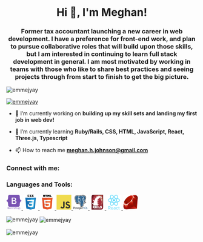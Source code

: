 <h1 align="center">Hi 👋, I'm Meghan!</h1>
<h3 align="center">Former tax accountant launching a new career in web development. I have a preference for front-end work, and plan to pursue collaborative roles that will build upon those skills, but I am interested in continuing to learn full stack development in general. I am most motivated by working in teams with those who like to share best practices and seeing projects through from start to finish to get the big picture.</h3>

<p align="left"> <img src="https://komarev.com/ghpvc/?username=emmejyay&label=Profile%20views&color=0e75b6&style=flat" alt="emmejyay" /> </p>

<p align="left"> <a href="https://github.com/ryo-ma/github-profile-trophy"><img src="https://github-profile-trophy.vercel.app/?username=emmejyay" alt="emmejyay" /></a> </p>

- 🔭 I’m currently working on **building up my skill sets and landing my first job in web dev!**

- 🌱 I’m currently learning **Ruby/Rails, CSS, HTML, JavaScript, React, Three.js, Typescript**

- 📫 How to reach me **meghan.h.johnson@gmail.com**

<h3 align="left">Connect with me:</h3>
<p align="left">
</p>

<h3 align="left">Languages and Tools:</h3>
<p align="left"> <a href="https://getbootstrap.com" target="_blank" rel="noreferrer"> <img src="https://raw.githubusercontent.com/devicons/devicon/master/icons/bootstrap/bootstrap-plain-wordmark.svg" alt="bootstrap" width="40" height="40"/> </a> <a href="https://www.w3schools.com/css/" target="_blank" rel="noreferrer"> <img src="https://raw.githubusercontent.com/devicons/devicon/master/icons/css3/css3-original-wordmark.svg" alt="css3" width="40" height="40"/> </a> <a href="https://www.w3.org/html/" target="_blank" rel="noreferrer"> <img src="https://raw.githubusercontent.com/devicons/devicon/master/icons/html5/html5-original-wordmark.svg" alt="html5" width="40" height="40"/> </a> <a href="https://developer.mozilla.org/en-US/docs/Web/JavaScript" target="_blank" rel="noreferrer"> <img src="https://raw.githubusercontent.com/devicons/devicon/master/icons/javascript/javascript-original.svg" alt="javascript" width="40" height="40"/> </a> <a href="https://www.postgresql.org" target="_blank" rel="noreferrer"> <img src="https://raw.githubusercontent.com/devicons/devicon/master/icons/postgresql/postgresql-original-wordmark.svg" alt="postgresql" width="40" height="40"/> </a> <a href="https://rubyonrails.org" target="_blank" rel="noreferrer"> <img src="https://raw.githubusercontent.com/devicons/devicon/master/icons/rails/rails-original-wordmark.svg" alt="rails" width="40" height="40"/> </a> <a href="https://reactjs.org/" target="_blank" rel="noreferrer"> <img src="https://raw.githubusercontent.com/devicons/devicon/master/icons/react/react-original-wordmark.svg" alt="react" width="40" height="40"/> </a> <a href="https://www.ruby-lang.org/en/" target="_blank" rel="noreferrer"> <img src="https://raw.githubusercontent.com/devicons/devicon/master/icons/ruby/ruby-original.svg" alt="ruby" width="40" height="40"/> </a> </p>

<p><img align="left" src="https://github-readme-stats.vercel.app/api/top-langs?username=emmejyay&show_icons=true&locale=en&layout=compact" alt="emmejyay" /></p>

<p>&nbsp;<img align="center" src="https://github-readme-stats.vercel.app/api?username=emmejyay&show_icons=true&locale=en" alt="emmejyay" /></p>

<p><img align="center" src="https://github-readme-streak-stats.herokuapp.com/?user=emmejyay&" alt="emmejyay" /></p>
